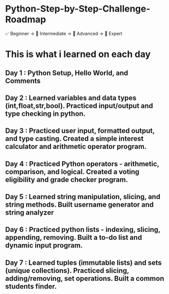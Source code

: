 # Python-Step-by-Step-Challenge-Roadmap
✅ Beginner → 🧠 Intermediate → 🚀 Advanced → 🧠 Expert

# This is what i learned on each day

## Day 1 : Python Setup, Hello World, and Comments
## Day 2 : Learned variables and data types (int,float,str,bool). Practiced input/output and type checking in python.
## Day 3 : Practiced user input, formatted output, and type casting. Created a simple interest calculator and arithmetic operator program.
## Day 4 : Practiced Python operators - arithmetic, comparison, and logical. Created a voting eligibility and grade checker program.
## Day 5 : Learned string manipulation, slicing, and string methods. Built username generator and string analyzer
## Day 6 : Practiced python lists - indexing, slicing, appending, removing. Built a to-do list and dynamic input program.
## Day 7 : Learned tuples (immutable lists) and sets (unique collections). Practiced slicing, adding/removing, set operations. Built a common students finder.